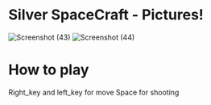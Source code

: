 # Silver SpaceCraft - Pictures!

![Screenshot (43)](https://user-images.githubusercontent.com/79134287/133905220-7b1803af-b2ef-40e7-b64a-3942ca308a16.png)
![Screenshot (44)](https://user-images.githubusercontent.com/79134287/133905230-cf997768-c882-4353-b1d1-8a7a0af0a90d.png)

# How to play
Right_key and left_key for move
Space for shooting
